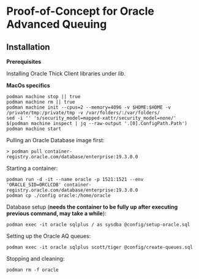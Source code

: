# Proof-of-Concept for Oracle Advanced Queuing

## Installation

**Prerequisites**

Installing Oracle Thick Client libraries under _lib_.

**MacOs specifics**
```shell
podman machine stop || true
podman machine rm || true
podman machine init --cpus=2 --memory=4096 -v $HOME:$HOME -v /private/tmp:/private/tmp -v /var/folders/:/var/folders/
sed -i '' 's/security_model=mapped-xattr/security_model=none/' $(podman machine inspect | jq --raw-output '.[0].ConfigPath.Path')
podman machine start
```

Pulling an Oracle Database image first:

`> podman pull container-registry.oracle.com/database/enterprise:19.3.0.0`

Starting a container:
```shell
podman run -d -it --name oracle -p 1521:1521 --env 'ORACLE_SID=ORCLCDB' container-registry.oracle.com/database/enterprise:19.3.0.0
podman cp ./config oracle:/home/oracle
```

Database setup (**needs the container to be fully up after executing previous command, may take a while**):
```shell
podman exec -it oracle sqlplus / as sysdba @config/setup-oracle.sql

```

Setting up the Oracle AQ queues:

```shell
podman exec -it oracle sqlplus scott/tiger @config/create-queues.sql
```

Stopping and cleaning:
```shell
podman rm -f oracle
```
